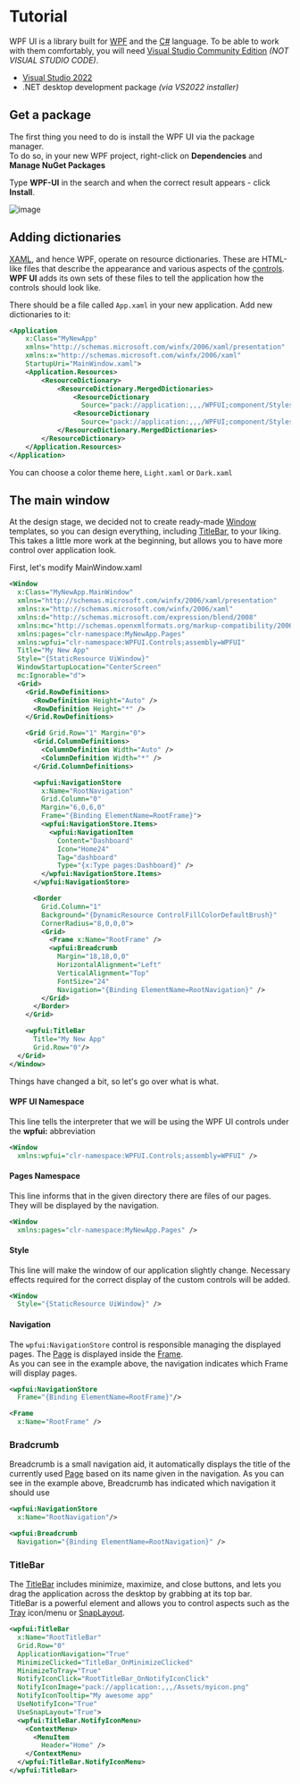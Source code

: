 # Tutorial
WPF UI is a library built for [WPF](https://docs.microsoft.com/en-us/visualstudio/designers/getting-started-with-wpf) and the [C#](https://docs.microsoft.com/en-us/dotnet/csharp/) language. To be able to work with them comfortably, you will need [Visual Studio Community Edition](https://visualstudio.microsoft.com/vs/community/) *(NOT VISUAL STUDIO CODE)*.

 - [Visual Studio 2022](https://visualstudio.microsoft.com/vs/community/)
 - .NET desktop development package *(via VS2022 installer)*

## Get a package
The first thing you need to do is install the WPF UI via the package manager.  
To do so, in your new WPF project, right-click on **Dependencies** and **Manage NuGet Packages**

Type **WPF-UI** in the search and when the correct result appears - click **Install**.

![image](https://user-images.githubusercontent.com/13592821/158079885-7715b552-bbc6-4574-bac9-92ecb7b161d8.png)

## Adding dictionaries
[XAML](https://docs.microsoft.com/en-us/dotnet/desktop/wpf/xaml/?view=netdesktop-6.0), and hence WPF, operate on resource dictionaries. These are HTML-like files that describe the appearance and various aspects of the [controls](https://wpfui.lepo.co/documentation/controls).  
**WPF UI** adds its own sets of these files to tell the application how the controls should look like.

There should be a file called `App.xaml` in your new application. Add new dictionaries to it:

```xml
<Application
    x:Class="MyNewApp"
    xmlns="http://schemas.microsoft.com/winfx/2006/xaml/presentation"
    xmlns:x="http://schemas.microsoft.com/winfx/2006/xaml"
    StartupUri="MainWindow.xaml">
    <Application.Resources>
        <ResourceDictionary>
            <ResourceDictionary.MergedDictionaries>
                <ResourceDictionary
                  Source="pack://application:,,,/WPFUI;component/Styles/Theme/Dark.xaml" />
                <ResourceDictionary
                  Source="pack://application:,,,/WPFUI;component/Styles/WPFUI.xaml" />
            </ResourceDictionary.MergedDictionaries>
        </ResourceDictionary>
    </Application.Resources>
</Application>

```

You can choose a color theme here,
`Light.xaml` or `Dark.xaml`

## The main window
At the design stage, we decided not to create ready-made [Window](https://docs.microsoft.com/en-us/dotnet/api/system.windows.window?view=windowsdesktop-6.0) templates, so you can design everything, including [TitleBar](https://github.com/lepoco/wpfui/blob/main/WPFUI/Controls/TitleBar.cs), to your liking. This takes a little more work at the beginning, but allows you to have more control over application look.

First, let's modify MainWindow.xaml

```xml
<Window
  x:Class="MyNewApp.MainWindow"
  xmlns="http://schemas.microsoft.com/winfx/2006/xaml/presentation"
  xmlns:x="http://schemas.microsoft.com/winfx/2006/xaml"
  xmlns:d="http://schemas.microsoft.com/expression/blend/2008"
  xmlns:mc="http://schemas.openxmlformats.org/markup-compatibility/2006"
  xmlns:pages="clr-namespace:MyNewApp.Pages"
  xmlns:wpfui="clr-namespace:WPFUI.Controls;assembly=WPFUI"
  Title="My New App"
  Style="{StaticResource UiWindow}"
  WindowStartupLocation="CenterScreen"
  mc:Ignorable="d">
  <Grid>
    <Grid.RowDefinitions>
      <RowDefinition Height="Auto" />
      <RowDefinition Height="*" />
    </Grid.RowDefinitions>

    <Grid Grid.Row="1" Margin="0">
      <Grid.ColumnDefinitions>
        <ColumnDefinition Width="Auto" />
        <ColumnDefinition Width="*" />
      </Grid.ColumnDefinitions>

      <wpfui:NavigationStore
        x:Name="RootNavigation"
        Grid.Column="0"
        Margin="6,0,6,0"
        Frame="{Binding ElementName=RootFrame}">
        <wpfui:NavigationStore.Items>
          <wpfui:NavigationItem
            Content="Dashboard"
            Icon="Home24"
            Tag="dashboard"
            Type="{x:Type pages:Dashboard}" />
        </wpfui:NavigationStore.Items>
      </wpfui:NavigationStore>

      <Border
        Grid.Column="1"
        Background="{DynamicResource ControlFillColorDefaultBrush}"
        CornerRadius="8,0,0,0">
        <Grid>
          <Frame x:Name="RootFrame" />
          <wpfui:Breadcrumb
            Margin="18,18,0,0"
            HorizontalAlignment="Left"
            VerticalAlignment="Top"
            FontSize="24"
            Navigation="{Binding ElementName=RootNavigation}" />
        </Grid>
      </Border>
    </Grid>

    <wpfui:TitleBar
      Title="My New App"
      Grid.Row="0"/>
  </Grid>
</Window>

```

Things have changed a bit, so let's go over what is what.

#### WPF UI Namespace
This line tells the interpreter that we will be using the WPF UI controls under the **wpfui:** abbreviation
```xml
<Window
  xmlns:wpfui="clr-namespace:WPFUI.Controls;assembly=WPFUI" />
```

#### Pages Namespace
This line informs that in the given directory there are files of our pages. They will be displayed by the navigation.
```xml
<Window
  xmlns:pages="clr-namespace:MyNewApp.Pages" />
```

#### Style
This line will make the window of our application slightly change. Necessary effects required for the correct display of the custom controls will be added.
```xml
<Window
  Style="{StaticResource UiWindow}" />
```

#### Navigation
The `wpfui:NavigationStore` control is responsible managing the displayed pages. The [Page](https://docs.microsoft.com/en-us/dotnet/api/system.windows.controls.page) is displayed inside the [Frame](https://docs.microsoft.com/en-us/dotnet/api/system.windows.controls.frame).  
As you can see in the example above, the navigation indicates which Frame will display pages.
```xml
<wpfui:NavigationStore
  Frame="{Binding ElementName=RootFrame}"/>

<Frame
  x:Name="RootFrame" />
```

### Bradcrumb
Breadcrumb is a small navigation aid, it automatically displays the title of the currently used [Page](https://docs.microsoft.com/en-us/dotnet/api/system.windows.controls.page) based on its name given in the navigation. As you can see in the example above, Breadcrumb has indicated which navigation it should use
```xml
<wpfui:NavigationStore
  x:Name="RootNavigation"/>

<wpfui:Breadcrumb
  Navigation="{Binding ElementName=RootNavigation}" />
```

### TitleBar
The [TitleBar](https://github.com/lepoco/wpfui/blob/main/WPFUI/Controls/TitleBar.cs) includes minimize, maximize, and close buttons, and lets you drag the application across the desktop by grabbing at its top bar.  
TitleBar is a powerful element and allows you to control aspects such as the [Tray](https://github.com/lepoco/wpfui/blob/main/WPFUI/Tray/NotifyIcon.cs) icon/menu or [SnapLayout](https://github.com/lepoco/wpfui/blob/main/WPFUI/Common/SnapLayout.cs).

```xml
<wpfui:TitleBar
  x:Name="RootTitleBar"
  Grid.Row="0"
  ApplicationNavigation="True"
  MinimizeClicked="TitleBar_OnMinimizeClicked"
  MinimizeToTray="True"
  NotifyIconClick="RootTitleBar_OnNotifyIconClick"
  NotifyIconImage="pack://application:,,,/Assets/myicon.png"
  NotifyIconTooltip="My awesome app"
  UseNotifyIcon="True"
  UseSnapLayout="True">
  <wpfui:TitleBar.NotifyIconMenu>
    <ContextMenu>
      <MenuItem
        Header="Home" />
    </ContextMenu>
  </wpfui:TitleBar.NotifyIconMenu>
</wpfui:TitleBar>
```